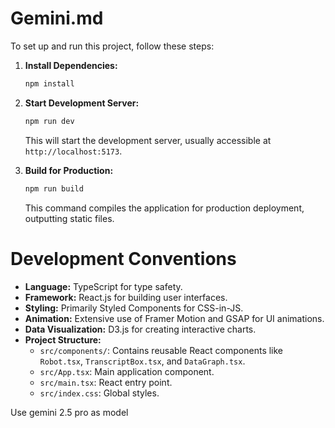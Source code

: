 # Gemini.md

To set up and run this project, follow these steps:

1.  **Install Dependencies:**
    ```bash
    npm install
    ```

2.  **Start Development Server:**
    ```bash
    npm run dev
    ```
    This will start the development server, usually accessible at `http://localhost:5173`.

3.  **Build for Production:**
    ```bash
    npm run build
    ```
    This command compiles the application for production deployment, outputting static files.

# Development Conventions

*   **Language:** TypeScript for type safety.
*   **Framework:** React.js for building user interfaces.
*   **Styling:** Primarily Styled Components for CSS-in-JS.
*   **Animation:** Extensive use of Framer Motion and GSAP for UI animations.
*   **Data Visualization:** D3.js for creating interactive charts.
*   **Project Structure:**
    *   `src/components/`: Contains reusable React components like `Robot.tsx`, `TranscriptBox.tsx`, and `DataGraph.tsx`.
    *   `src/App.tsx`: Main application component.
    *   `src/main.tsx`: React entry point.
    *   `src/index.css`: Global styles.


Use gemini 2.5 pro as model 